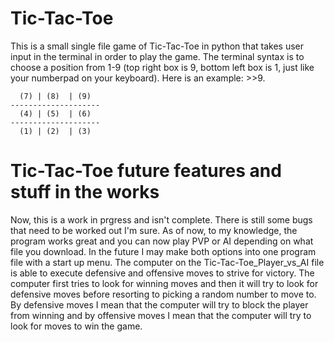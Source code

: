 # Tic-Tac-Toe
This is a small single file game of Tic-Tac-Toe in python that takes user input in the terminal in order to play the game. The terminal syntax is to choose a position from 1-9 (top right box is 9, bottom left box is 1, just like your numberpad on your keyboard). Here is an example: >>9.

~~~~~~~~~~~~~~~~~~~
  (7) | (8)  | (9)  
--------------------
  (4) | (5)  | (6)  
--------------------
  (1) | (2)  | (3)
~~~~~~~~~~~~~~~~~~~
# Tic-Tac-Toe future features and stuff in the works
Now, this is a work in prgress and isn't complete. There is still some bugs that need to be worked out I'm sure. As of now, to my knowledge, the program works great and you can now play PVP or AI depending on what file you download. In the future I may make both options into one program file with a start up menu. The computer on the Tic-Tac-Toe_Player_vs_AI file is able to execute defensive and offensive moves to strive for victory. The computer first tries to look for winning moves and then it will try to look for defensive moves before resorting to picking a random number to move to. By defensive moves I mean that the computer will try to block the player from winning and by offensive moves I mean that the computer will try to look for moves to win the game. 
